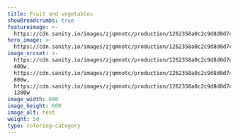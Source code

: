 ```yaml
---
title: Fruit and vegetables
showBreadcrumbs: true
featureimage: >-
  https://cdn.sanity.io/images/zjqmnotc/production/1262358a0c2c9d8d0d7c194fcbfdb2de414d7379-600x600.webp?auto=format&q=75&w=600&h=800&fit=crop
hero_image: >-
  https://cdn.sanity.io/images/zjqmnotc/production/1262358a0c2c9d8d0d7c194fcbfdb2de414d7379-600x600.webp?auto=format&q=90&w=1920&h=600&fit=crop
image_srcset: >-
  https://cdn.sanity.io/images/zjqmnotc/production/1262358a0c2c9d8d0d7c194fcbfdb2de414d7379-600x600.webp?auto=format&q=85&w=400
  400w,
  https://cdn.sanity.io/images/zjqmnotc/production/1262358a0c2c9d8d0d7c194fcbfdb2de414d7379-600x600.webp?auto=format&q=85&w=800
  800w,
  https://cdn.sanity.io/images/zjqmnotc/production/1262358a0c2c9d8d0d7c194fcbfdb2de414d7379-600x600.webp?auto=format&q=85&w=1200
  1200w
image_width: 600
image_height: 600
image_alt: test
weight: 50
type: coloring-category
---
```


